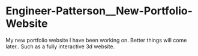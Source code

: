 # Engineer-Patterson__New-Portfolio-Website
My new portfolio website I have been working on. Better things will come later.. Such as a fully interactive 3d website.
